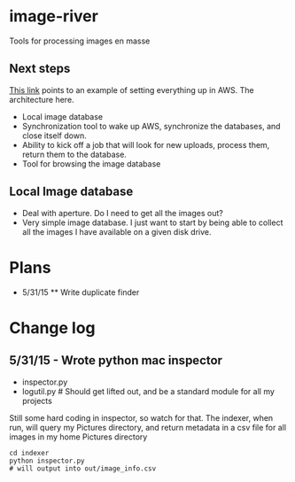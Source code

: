# image-river
Tools for processing images en masse

## Next steps

[This link](https://aws.amazon.com/articles/PHP/1602) points to an example of setting everything up in AWS. The architecture here.

* Local image database
* Synchronization tool to wake up AWS, synchronize the databases, and close itself down.
* Ability to kick off a job that will look for new uploads, process them, return them to the database.
* Tool for browsing the image database

## Local Image database

* Deal with aperture. Do I need to get all the images out?
* Very simple image database. I just want to start by being able to collect all the images I have available on a given disk drive.


# Plans

* 5/31/15
** Write duplicate finder 

# Change log

## 5/31/15 - Wrote python mac inspector

* inspector.py
* logutil.py  # Should get lifted out, and be a standard module for all my projects


Still some hard coding in inspector, so watch for that.
The indexer, when run, will query my Pictures directory, and return metadata in a
csv file for all images in my home Pictures directory

    cd indexer
    python inspector.py
    # will output into out/image_info.csv
